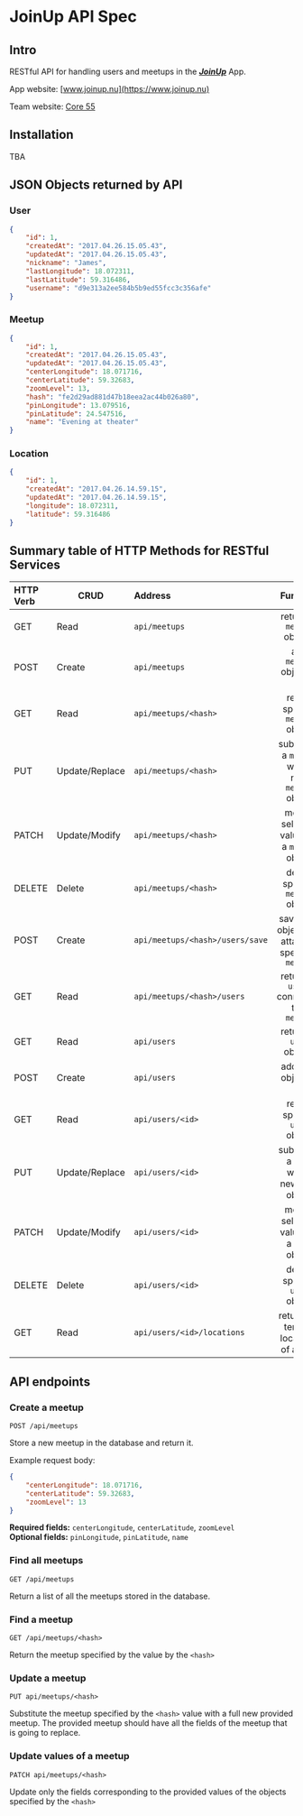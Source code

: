 # JoinUp API Spec

## Intro

RESTful API for handling users and meetups in the ***[JoinUp](https://www.joinup.nu)*** App.

App website: [www.joinup.nu](https://www.joinup.nu)

Team website: [Core 55](https://core55.github.io/)

## Installation 

TBA

## JSON Objects returned by API

### User

```json
{
    "id": 1,
    "createdAt": "2017.04.26.15.05.43",
    "updatedAt": "2017.04.26.15.05.43",
    "nickname": "James",
    "lastLongitude": 18.072311,
    "lastLatitude": 59.316486,
    "username": "d9e313a2ee584b5b9ed55fcc3c356afe"
}
```

### Meetup

```json
{
    "id": 1,
    "createdAt": "2017.04.26.15.05.43",
    "updatedAt": "2017.04.26.15.05.43",
    "centerLongitude": 18.071716,
    "centerLatitude": 59.32683,
    "zoomLevel": 13,
    "hash": "fe2d29ad881d47b18eea2ac44b026a80",
    "pinLongitude": 13.079516,
    "pinLatitude": 24.547516,
    "name": "Evening at theater"
}
```

### Location
```json
{
    "id": 1,
    "createdAt": "2017.04.26.14.59.15",
    "updatedAt": "2017.04.26.14.59.15",
    "longitude": 18.072311,
    "latitude": 59.316486
}
```

## Summary table of HTTP Methods for RESTful Services

HTTP Verb|CRUD          |Address                        |Function                                           |Permission
:--------|--------------|:------------------------------|:-------------------------------------------------:|:---------------:
GET      |Read          |`api/meetups`                  |return all `meetup` objects                        |ADMIN
POST     |Create        |`api/meetups`                  |add `meetup` object to DB                          |ALL
GET      |Read          |`api/meetups/<hash>`           |return specific `meetup` object                    |ALL
PUT      |Update/Replace|`api/meetups/<hash>`           |substitute a `meetup` with a new `meetup` object   |ASSOCIATED USERS
PATCH    |Update/Modify |`api/meetups/<hash>`           |modify selected values of a `meetup` object        |ASSOCIATED USERS
DELETE   |Delete        |`api/meetups/<hash>`           |delete specific `meetup` object                    |CREATOR
POST     |Create        |`api/meetups/<hash>/users/save`|save `user` object and attach to specified `meetup`|ALL
GET      |Read          |`api/meetups/<hash>/users`     |return all `users` connected to a `meetup`         |ASSOCIATED USERS
GET      |Read          |`api/users`                    |return all `user` objects                          |ADMIN
POST     |Create        |`api/users`                    |add `user` object to DB                            |ADMIN
GET      |Read          |`api/users/<id>`               |return specific `user` object                      |OWN USER
PUT      |Update/Replace|`api/users/<id>`               |substitute a `user` with a new `user` object       |OWN USER
PATCH    |Update/Modify |`api/users/<id>`               |modify selected values of a `user` object          |OWN USER
DELETE   |Delete        |`api/users/<id>`               |delete specific `user` object                      |OWN USER
GET      |Read          |`api/users/<id>/locations`     |return the ten last locations of a `user`          |OWN USER


## API endpoints

### Create a meetup

`POST /api/meetups`

Store a new meetup in the database and return it.

Example request body:
```json
{
    "centerLongitude": 18.071716,
    "centerLatitude": 59.32683,
    "zoomLevel": 13
}
```
**Required fields:** `centerLongitude`, `centerLatitude`, `zoomLevel`<br>
**Optional fields:** `pinLongitude`, `pinLatitude`, `name`

### Find all meetups

`GET /api/meetups`

Return a list of all the meetups stored in the database.

### Find a meetup

`GET /api/meetups/<hash>`

Return the meetup specified by the value by the `<hash>`

### Update a meetup 

`PUT api/meetups/<hash>`

Substitute the meetup specified by the `<hash>` value with a full new provided meetup. 
The provided meetup should have all the fields of the meetup that is going to replace.

### Update values of a meetup 

`PATCH api/meetups/<hash>`

Update only the fields corresponding to the provided values of the objects specified by the `<hash>`
